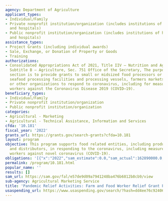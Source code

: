 ```yaml
---
agency: Department of Agriculture
applicant_types:
- Individual/Family
- Private nonprofit institution/organization (includes institutions of higher education
  and hospitals)
- Public nonprofit institution/organization (includes institutions of higher education
  and hospitals)
assistance_types:
- Project Grants (including individual awards)
- Sale, Exchange, or Donation of Property or Goods
- Training
authorizations:
- Consolidated Appropriations Act of 2021, Title IIV – Nutrition and Agriculture Relief,
  Subtitle B – Agriculture, Sec. 751 Office of the Secretary, The purpose of this
  section is to provide grants to small or midsized food processors or distributors,
  seafood processing facilities and processing vessels, farmers markets, producers,
  or other organizations to respond to coronavirus, including for measures to protect
  workers against the Coronavirus Disease 2019 (COVID–19).
beneficiary_types:
- Individual/Family
- Private nonprofit institution/organization
- Public nonprofit institution/organization
categories:
- Agricultural - Marketing
- Agricultural - Technical Assistance, Information and Services
cfda: '10.181'
fiscal_year: '2022'
grants_url: https://grants.gov/search-grants?cfda=10.181
layout: program
objective: This program supports food related entities, including producers, processors,
  and distributors, in responding to the coronavirus, including measures to protect
  workers against novel coronavirus (COVID-19).
obligations: '[{"x":"2022","sam_estimate":0.0,"sam_actual":162890000.0,"usa_spending_actual":138521172.0},{"x":"2023","sam_estimate":512421682.0,"sam_actual":0.0,"usa_spending_actual":830879007.0},{"x":"2024","sam_estimate":0.0,"sam_actual":0.0,"usa_spending_actual":0.0}]'
permalink: /program/10.181.html
popular_name: ''
results: []
sam_url: https://sam.gov/fal/e57de9d09a7941248ba476b6812b8cb9/view
sub-agency: Agricultural Marketing Service
title: 'Pandemic Relief Activities: Farm and Food Worker Relief Grant Program'
usaspending_url: https://www.usaspending.gov/search/?hash=dd4ee76c92406b2f9a0cc489b144b5ac
---
```

